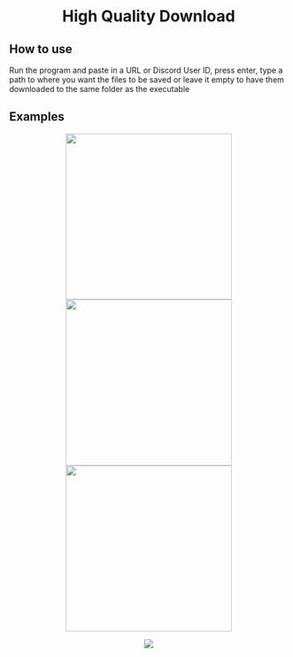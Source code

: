 <h1 align="center">High Quality Download</h1>

## How to use

Run the program and paste in a URL or Discord User ID, press enter, type a path to where you want the files to be saved or leave it empty to have them downloaded to the same folder as the executable

## Examples

<p align="center">
  <img width="300" align="center" src="https://user-images.githubusercontent.com/93228501/160682032-db6bea3b-cd57-4482-a972-c01f31d2dac7.png"/>
  <img width="300" align="center" src="https://user-images.githubusercontent.com/93228501/160682334-92c10305-749d-449c-924b-86ee0de9dc00.png"/>
  <img width="300" align="center" src="https://user-images.githubusercontent.com/93228501/160683085-0ec3f961-faa8-458a-b986-328c442a15c5.png"/>
</p>
<p align="">
</p>
<p align="center">
  <img src="https://user-images.githubusercontent.com/93228501/160683242-7fe11216-c53f-48dc-a9e1-0a9a99e5408b.png"/>
</p>
